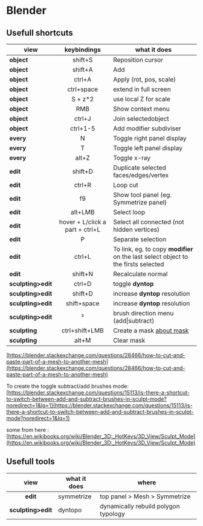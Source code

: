# Blender

## Usefull shortcuts

 | view | keybindings | what it does |
| -- | :--: | -- |
| **object** | shift+S | Reposition cursor |
| **object** | shift+A | Add |
| **object** | ctrl+A | Apply (rot, pos, scale) |
| **object** | ctrl+space | extend in full screen |
| **object** | S + z*2 | use local Z for scale |
| **object** | RMB | Show context menu |
| **object** | ctrl+J | Join selectedobject |
| **object** | ctrl+1-5 | Add modifier subdiviser |
| **every** | N | Toggle right panel display |
| **every** | T | Toggle left panel display |
| **every** | alt+Z | Toggle x-ray |
| **edit** | shift+D | Duplicate selected faces/edges/vertex |
| **edit** | ctrl+R | Loop cut |
| **edit** | f9 | Show tool panel (eg. Symmetrize panel) |
| **edit** | alt+LMB | Select loop  |
| **edit** | hover + L/click a part + ctrl+L | Select all connected (not hidden vertices)  |
| **edit** | P | Separate selection  |
| **edit** | ctrl+L | To link, eg. to copy **modifier** on the last select object to the firsts selected |
| **edit** | shift+N | Recalculate normal  |
| **sculpting>edit** | ctrl+D | toggle **dyntop** |
| **sculpting>edit** | shift+D | increase **dyntop** resolution |
| **sculpting>edit** | shift+space | increase **dyntop** resolution |
| **sculpting>edit** | ² | brush direction menu (add\|subtract) |
| **sculpting** | ctrl+shift+LMB | Create a mask [about mask](https://docs.blender.org/manual/en/latest/sculpt_paint/sculpting/hide_mask.html) |
| **sculpting** | alt+M | Clear mask |

[https://blender.stackexchange.com/questions/28466/how-to-cut-and-paste-part-of-a-mesh-to-another-mesh](https://blender.stackexchange.com/questions/28466/how-to-cut-and-paste-part-of-a-mesh-to-another-mesh)

To create the toggle subtract/add brushes mode:
[https://blender.stackexchange.com/questions/15113/is-there-a-shortcut-to-switch-between-add-and-subtract-brushes-in-sculpt-mode?noredirect=1&lq=1](https://blender.stackexchange.com/questions/15113/is-there-a-shortcut-to-switch-between-add-and-subtract-brushes-in-sculpt-mode?noredirect=1&lq=1)

some from here : [https://en.wikibooks.org/wiki/Blender_3D:_HotKeys/3D_View/Sculpt_Mode](https://en.wikibooks.org/wiki/Blender_3D:_HotKeys/3D_View/Sculpt_Mode)

## Usefull tools

| view | what it does | where |
| :--: | -- | -- |
| **edit** | symmetrize | top panel > Mesh > Symmetrize |
| **sculpting>edit** | dyntopo | dynamically rebuild polygon typology |

<!--stackedit_data:
eyJoaXN0b3J5IjpbMTgxMTI2NDExOCwyMDg1MTExODA5LC0yMD
AzMzE4NzQ0LDI3NTM5NDk1NywtMTU4Mzg4MjkzOSw5MjI0OTU4
OTUsMTk5ODg3NDgxMywtNzcxMTg3NjM3LC01ODc2MDQ1NTYsLT
kwMjQwMDY1LC0xOTcwMTM3ODg5LDEzMjU4ODE1NzBdfQ==
-->